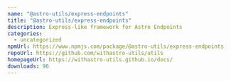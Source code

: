 ```yaml
---
name: "@astro-utils/express-endpoints"
title: "@astro-utils/express-endpoints"
description: Express-like framework for Astro Endpoints
categories:
  - uncategorized
npmUrl: https://www.npmjs.com/package/@astro-utils/express-endpoints
repoUrl: https://github.com/withastro-utils/utils
homepageUrl: https://withastro-utils.github.io/docs/
downloads: 96
---
```

